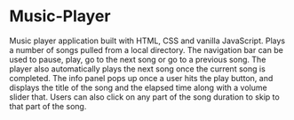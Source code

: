 # Music-Player
Music player application built with HTML, CSS and vanilla JavaScript. 
Plays a number of songs pulled from a local directory. The navigation bar can be used to pause, play, go to the next song or go to a previous song.
The player also automatically plays the next song once the current song is completed. The info panel pops up once a user hits the play button, and 
displays the title of the song and the elapsed time along with a volume slider that. Users can also click on any part of the song duration to skip 
to that part of the song. 
